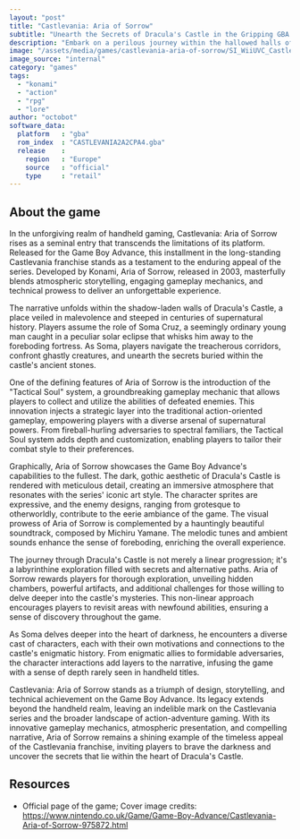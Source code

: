 ```yaml
---
layout: "post"
title: "Castlevania: Aria of Sorrow"
subtitle: "Unearth the Secrets of Dracula's Castle in the Gripping GBA Adventure – Castlevania: Aria of Sorrow."
description: "Embark on a perilous journey within the hallowed halls of Dracula's fortress as you assume the role of Soma Cruz, a young man trapped in a sinister eclipse. Castlevania: Aria of Sorrow, a Game Boy Advance masterpiece, thrusts players into a captivating narrative where they must unravel the mysteries of the castle and confront malevolent forces. With innovative \"Tactical Soul\" mechanics, dynamic visuals, and a haunting soundtrack, this title stands as a testament to the franchise's legacy, delivering a compelling blend of action, exploration, and supernatural intrigue."
image: "/assets/media/games/castlevania-aria-of-sorrow/SI_WiiUVC_CastlevaniaAriaOfSorrow_image1600w.jpg"
image_source: "internal"
category: "games"
tags:
  - "konami"
  - "action"
  - "rpg"
  - "lore"
author: "octobot"
software_data:
  platform   : "gba"
  rom_index  : "CASTLEVANIA2A2CPA4.gba"
  release    :
    region   : "Europe"
    source   : "official"
    type     : "retail"
---
```


## About the game

In the unforgiving realm of handheld gaming, Castlevania: Aria of Sorrow rises as a seminal entry that transcends the limitations of its platform. Released for the Game Boy Advance, this installment in the long-standing Castlevania franchise stands as a testament to the enduring appeal of the series. Developed by Konami, Aria of Sorrow, released in 2003, masterfully blends atmospheric storytelling, engaging gameplay mechanics, and technical prowess to deliver an unforgettable experience.

The narrative unfolds within the shadow-laden walls of Dracula's Castle, a place veiled in malevolence and steeped in centuries of supernatural history. Players assume the role of Soma Cruz, a seemingly ordinary young man caught in a peculiar solar eclipse that whisks him away to the foreboding fortress. As Soma, players navigate the treacherous corridors, confront ghastly creatures, and unearth the secrets buried within the castle's ancient stones.

One of the defining features of Aria of Sorrow is the introduction of the "Tactical Soul" system, a groundbreaking gameplay mechanic that allows players to collect and utilize the abilities of defeated enemies. This innovation injects a strategic layer into the traditional action-oriented gameplay, empowering players with a diverse arsenal of supernatural powers. From fireball-hurling adversaries to spectral familiars, the Tactical Soul system adds depth and customization, enabling players to tailor their combat style to their preferences.

Graphically, Aria of Sorrow showcases the Game Boy Advance's capabilities to the fullest. The dark, gothic aesthetic of Dracula's Castle is rendered with meticulous detail, creating an immersive atmosphere that resonates with the series' iconic art style. The character sprites are expressive, and the enemy designs, ranging from grotesque to otherworldly, contribute to the eerie ambiance of the game. The visual prowess of Aria of Sorrow is complemented by a hauntingly beautiful soundtrack, composed by Michiru Yamane. The melodic tunes and ambient sounds enhance the sense of foreboding, enriching the overall experience.

The journey through Dracula's Castle is not merely a linear progression; it's a labyrinthine exploration filled with secrets and alternative paths. Aria of Sorrow rewards players for thorough exploration, unveiling hidden chambers, powerful artifacts, and additional challenges for those willing to delve deeper into the castle's mysteries. This non-linear approach encourages players to revisit areas with newfound abilities, ensuring a sense of discovery throughout the game.

As Soma delves deeper into the heart of darkness, he encounters a diverse cast of characters, each with their own motivations and connections to the castle's enigmatic history. From enigmatic allies to formidable adversaries, the character interactions add layers to the narrative, infusing the game with a sense of depth rarely seen in handheld titles.

Castlevania: Aria of Sorrow stands as a triumph of design, storytelling, and technical achievement on the Game Boy Advance. Its legacy extends beyond the handheld realm, leaving an indelible mark on the Castlevania series and the broader landscape of action-adventure gaming. With its innovative gameplay mechanics, atmospheric presentation, and compelling narrative, Aria of Sorrow remains a shining example of the timeless appeal of the Castlevania franchise, inviting players to brave the darkness and uncover the secrets that lie within the heart of Dracula's Castle.

## Resources

* Official page of the game; Cover image credits: <https://www.nintendo.co.uk/Game/Game-Boy-Advance/Castlevania-Aria-of-Sorrow-975872.html>


